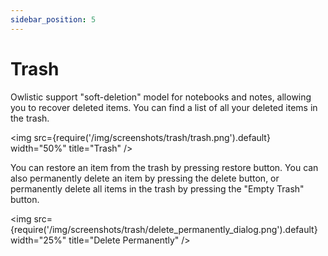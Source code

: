 ```yaml
---
sidebar_position: 5
---
```


# Trash

Owlistic support "soft-deletion" model for notebooks and notes, allowing you to recover deleted items. You can find a list of all your deleted items in the trash.

<img src={require('/img/screenshots/trash/trash.png').default} width="50%" title="Trash" />

You can restore an item from the trash by pressing restore button. You can also permanently delete an item by pressing the delete button, or permanently delete all items in the trash by pressing the "Empty Trash" button.

<img src={require('/img/screenshots/trash/delete_permanently_dialog.png').default} width="25%" title="Delete Permanently" />
